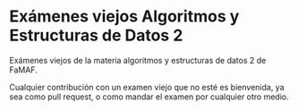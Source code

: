 # Exámenes viejos Algoritmos y Estructuras de Datos 2

Exámenes viejos de la materia algoritmos y estructuras de datos 2 de FaMAF.

Cualquier contribución con un examen viejo que no esté es bienvenida, ya sea como pull request, o como mandar el examen por cualquier otro medio.
